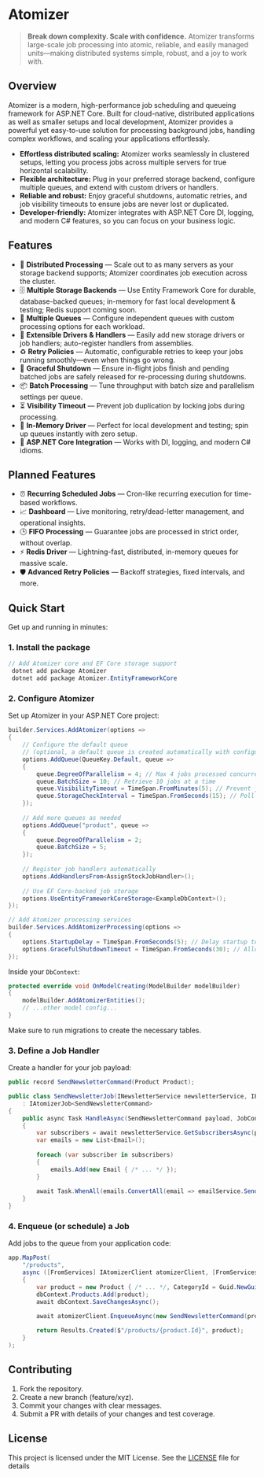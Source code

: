 # Atomizer

> **Break down complexity. Scale with confidence.**
> Atomizer transforms large-scale job processing into atomic, reliable, and easily managed units—making distributed systems simple, robust, and a joy to work with.

## Overview
Atomizer is a modern, high-performance job scheduling and queueing framework for ASP.NET Core. Built for cloud-native, distributed applications as well as smaller setups and local development, Atomizer provides a powerful yet easy-to-use solution for processing background jobs, handling complex workflows, and scaling your applications effortlessly.

- **Effortless distributed scaling:** Atomizer works seamlessly in clustered setups, letting you process jobs across multiple servers for true horizontal scalability.
- **Flexible architecture:** Plug in your preferred storage backend, configure multiple queues, and extend with custom drivers or handlers.
- **Reliable and robust:** Enjoy graceful shutdowns, automatic retries, and job visibility timeouts to ensure jobs are never lost or duplicated.
- **Developer-friendly:** Atomizer integrates with ASP.NET Core DI, logging, and modern C# features, so you can focus on your business logic.

## Features
- 🚀 **Distributed Processing** — Scale out to as many servers as your storage backend supports; Atomizer coordinates job execution across the cluster.
- 🗄️ **Multiple Storage Backends** — Use Entity Framework Core for durable, database-backed queues; in-memory for fast local development & testing; Redis support coming soon.
- 🔀 **Multiple Queues** — Configure independent queues with custom processing options for each workload.
- 🧩 **Extensible Drivers & Handlers** — Easily add new storage drivers or job handlers; auto-register handlers from assemblies.
- ♻️ **Retry Policies** — Automatic, configurable retries to keep your jobs running smoothly—even when things go wrong.
- 🛑 **Graceful Shutdown** — Ensure in-flight jobs finish and pending batched jobs are safely released for re-processing during shutdowns.
- 📦 **Batch Processing** — Tune throughput with batch size and parallelism settings per queue.
- ⏳ **Visibility Timeout** — Prevent job duplication by locking jobs during processing.
- 🧪 **In-Memory Driver** — Perfect for local development and testing; spin up queues instantly with zero setup.
- 🔔 **ASP.NET Core Integration** — Works with DI, logging, and modern C# idioms.

## Planned Features
- ⏰ **Recurring Scheduled Jobs** — Cron-like recurring execution for time-based workflows.
- 📈 **Dashboard** — Live monitoring, retry/dead-letter management, and operational insights.
- 🕒 **FIFO Processing** — Guarantee jobs are processed in strict order, without overlap.
- ⚡ **Redis Driver** — Lightning-fast, distributed, in-memory queues for massive scale.
- 🛡️ **Advanced Retry Policies** — Backoff strategies, fixed intervals, and more.

## Quick Start
Get up and running in minutes:

### 1. Install the package
```csharp
// Add Atomizer core and EF Core storage support
 dotnet add package Atomizer
 dotnet add package Atomizer.EntityFrameworkCore
```

### 2. Configure Atomizer
Set up Atomizer in your ASP.NET Core project:
```csharp
builder.Services.AddAtomizer(options =>
{
    // Configure the default queue 
    // (optional, a default queue is created automatically with configuration like below)
    options.AddQueue(QueueKey.Default, queue => 
    {
        queue.DegreeOfParallelism = 4; // Max 4 jobs processed concurrently
        queue.BatchSize = 10; // Retrieve 10 jobs at a time
        queue.VisibilityTimeout = TimeSpan.FromMinutes(5); // Prevent job duplication by "hiding" jobs for 5 minutes while processing
        queue.StorageCheckInterval = TimeSpan.FromSeconds(15); // Poll for new jobs every 15 seconds
    });
    
    // Add more queues as needed
    options.AddQueue("product", queue => 
    {
        queue.DegreeOfParallelism = 2;
        queue.BatchSize = 5;
    });
    
    // Register job handlers automatically
    options.AddHandlersFrom<AssignStockJobHandler>();
    
    // Use EF Core-backed job storage
    options.UseEntityFrameworkCoreStorage<ExampleDbContext>();
});

// Add Atomizer processing services
builder.Services.AddAtomizerProcessing(options =>
{
    options.StartupDelay = TimeSpan.FromSeconds(5); // Delay startup to allow other services to initialize
    options.GracefulShutdownTimeout = TimeSpan.FromSeconds(30); // Allow up to 30 seconds for jobs to finish on shutdown
});
```

Inside your `DbContext`:
```csharp
protected override void OnModelCreating(ModelBuilder modelBuilder)
{
    modelBuilder.AddAtomizerEntities();
    // ...other model config...
}
```
Make sure to run migrations to create the necessary tables.

### 3. Define a Job Handler
Create a handler for your job payload:
```csharp
public record SendNewsletterCommand(Product Product);

public class SendNewsletterJob(INewsletterService newsletterService, IEmailService emailService)
    : IAtomizerJob<SendNewsletterCommand>
{
    public async Task HandleAsync(SendNewsletterCommand payload, JobContext context)
    {
        var subscribers = await newsletterService.GetSubscribersAsync(payload.Product.CategoryId);
        var emails = new List<Email>();
        
        foreach (var subscriber in subscribers)
        {
            emails.Add(new Email { /* ... */ });
        }
        
        await Task.WhenAll(emails.ConvertAll(email => emailService.SendEmailAsync(email)));
    }
}
```

### 4. Enqueue (or schedule) a Job
Add jobs to the queue from your application code:
```csharp
app.MapPost(
    "/products",
    async ([FromServices] IAtomizerClient atomizerClient, [FromServices] ExampleDbContext dbContext) =>
    {
        var product = new Product { /* ... */, CategoryId = Guid.NewGuid() };
        dbContext.Products.Add(product);
        await dbContext.SaveChangesAsync();
        
        await atomizerClient.EnqueueAsync(new SendNewsletterCommand(product));

        return Results.Created($"/products/{product.Id}", product);
    }
);
```

## Contributing
1. Fork the repository.
2. Create a new branch (feature/xyz).
3. Commit your changes with clear messages.
4. Submit a PR with details of your changes and test coverage.

## License
This project is licensed under the MIT License. See the [LICENSE](LICENSE) file for details